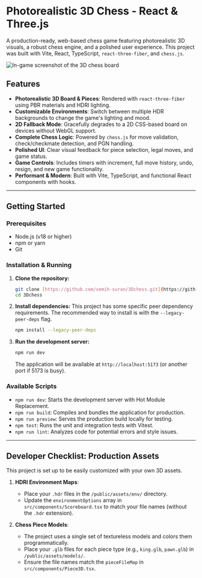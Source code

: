# Photorealistic 3D Chess - React & Three.js

A production-ready, web-based chess game featuring photorealistic 3D visuals, a robust chess engine, and a polished user experience. This project was built with Vite, React, TypeScript, `react-three-fiber`, and `chess.js`.

![In-game screenshot of the 3D chess board](https://s3.ap-southeast-1.amazonaws.com/prod.pronto.ubersnap/event/689e1baeae58ae7865297433/media/dde42feb-71ac-4264-b2c9-45f24d4dd2ad/original.jpeg)

## Features

- **Photorealistic 3D Board & Pieces**: Rendered with `react-three-fiber` using PBR materials and HDRI lighting.
- **Customizable Environments**: Switch between multiple HDR backgrounds to change the game's lighting and mood.
- **2D Fallback Mode**: Gracefully degrades to a 2D CSS-based board on devices without WebGL support.
- **Complete Chess Logic**: Powered by `chess.js` for move validation, check/checkmate detection, and PGN handling.
- **Polished UI**: Clear visual feedback for piece selection, legal moves, and game status.
- **Game Controls**: Includes timers with increment, full move history, undo, resign, and new game functionality.
- **Performant & Modern**: Built with Vite, TypeScript, and functional React components with hooks.

---

## Getting Started

### Prerequisites

- Node.js (v18 or higher)
- npm or yarn
- Git

### Installation & Running

1.  **Clone the repository:**
    ```bash
    git clone [https://github.com/semih-suran/3Dchess.git](https://github.com/semih-suran/3Dchess.git)
    cd 3Dchess
    ```

2.  **Install dependencies:**
    This project has some specific peer dependency requirements. The recommended way to install is with the `--legacy-peer-deps` flag.
    ```bash
    npm install --legacy-peer-deps
    ```

3.  **Run the development server:**
    ```bash
    npm run dev
    ```
    The application will be available at `http://localhost:5173` (or another port if 5173 is busy).

### Available Scripts

-   `npm run dev`: Starts the development server with Hot Module Replacement.
-   `npm run build`: Compiles and bundles the application for production.
-   `npm run preview`: Serves the production build locally for testing.
-   `npm test`: Runs the unit and integration tests with Vitest.
-   `npm run lint`: Analyzes code for potential errors and style issues.

---

## Developer Checklist: Production Assets

This project is set up to be easily customized with your own 3D assets.

1.  **HDRI Environment Maps**:
    -   Place your `.hdr` files in the `/public/assets/env/` directory.
    -   Update the `environmentOptions` array in `src/components/Scoreboard.tsx` to match your file names (without the `.hdr` extension).

2.  **Chess Piece Models**:
    -   The project uses a single set of textureless models and colors them programmatically.
    -   Place your `.glb` files for each piece type (e.g., `king.glb`, `pawn.glb`) in `/public/assets/models/`.
    -   Ensure the file names match the `pieceFileMap` in `src/components/Piece3D.tsx`.
